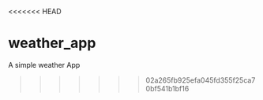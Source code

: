 <<<<<<< HEAD
# weather_app

A simple weather App




>>>>>>> 02a265fb925efa045fd355f25ca70bf541b1bf16
